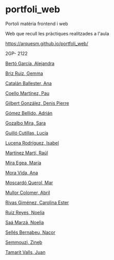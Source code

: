 # portfoli_web
Portoli matèria frontend i web


Web que recull les pràctiques realitzades a l'aula

https://arquesm.github.io/portfoli_web/


2GP- 2122

[Bertó García, Alejandra](https://sanbg8.github.io/p7_portfolio/)

[Briz Ruiz, Gemma]()

[Catalán Ballester, Ana](https://catalanana.github.io/p7_portfolio/)

[Coello Martínez, Pau](https://yoruneko482.github.io/p7_portfoli/)

[Gilbert González, Denis Pierre](https://thicclemon.github.io/p7_portfolio/)

[Gómez Bellido, Adrián](https://adriangomezbellido.github.io/p7.portfolio/)

[Gozalbo Mira, Sara](https://saragozalbo97.github.io/p7_porfoli/)

[Guilló Cutillas, Lucía](https://luciaguillo.github.io/p8_portfolio_web/)

[Lucena Rodríguez, Isabel](https://isalucena.github.io/p8_portfolio/)

[Martínez Martí, Raúl]()

[Mira Egea, María](https://mariamira20.github.io/p7_portfoli/)

[Mora Vida, Ana](https://moravavi.github.io/p7_portfolio/)

[Moscardó Querol, Mar]()

[Mullor Colomer, Abril](https://abrilmullor.github.io/p7_portfolio/)

[Rivas Giménez, Carolina Ester]()

[Ruiz Reyes, Noelia]()

[Saá Marzá, Noelia](https://noeliasaa.github.io/p7_Porfoli/)

[Sellés Bernabeu, Nacor](https://nacorselles.github.io/p7_Portfolio/)

[Semmouzi, Zineb](https://zinebsb.github.io/p7_portfolio/)

[Tamarit Valls, Juan](https://tamaritvj.github.io/p7_Portfolio/)

